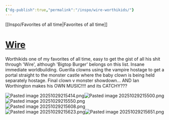 ```yaml
---
{"dg-publish":true,"permalink":"/inspo/wire-worthikids/"}
---
```


[[Inspo/Favorites of all time\|Favorites of all time]]
# [Wire](https://www.youtube.com/watch?v=kGj_HkKhhSE)

Worthikids one of my favorites of all time, easy to get the gist of all his shit through 'Wire', although 'Bigtop Burger' belongs on this list. Insane immediate worldbuilding. Guerilla clowns using the vampire hostage to get a portal straight to the monster castle where the baby clown is being held separately hostage. Final clown v monster showdown...
AND Ian Worthington makes his OWN MUSIC!!!! and its CATCHY???

![Pasted image 20251029215414.png](/img/user/Untitled/Pasted%20image%2020251029215414.png)![Pasted image 20251029215500.png](/img/user/Untitled/Pasted%20image%2020251029215500.png)![Pasted image 20251029215550.png](/img/user/Untitled/Pasted%20image%2020251029215550.png)![Pasted image 20251029215608.png](/img/user/Untitled/Pasted%20image%2020251029215608.png)![Pasted image 20251029215623.png](/img/user/Untitled/Pasted%20image%2020251029215623.png)![Pasted image 20251029215651.png](/img/user/Untitled/Pasted%20image%2020251029215651.png)